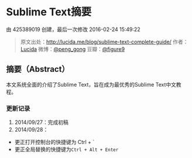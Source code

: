 # Sublime Text摘要

由 425389019 创建，最后一次修改 2016-02-24 15:49:22

> 原文出处：<http://lucida.me/blog/sublime-text-complete-guide/>
> 作者：[Lucida](http://lucida.me/about)
> 微博：[@peng_gong](http://www.weibo.com/pegong/)
> 豆瓣：[@figure9](http://www.douban.com/people/figure9/)

## 摘要（Abstract）

本文系统全面的介绍了Sublime Text，旨在成为最优秀的Sublime Text中文教程。

### 更新记录

1. 2014/09/27：完成初稿
2. 2014/09/28：

- 更正打开控制台的快捷键为 Ctrl + `
- 更正全局替换的快捷键为`Ctrl + Alt + Enter`